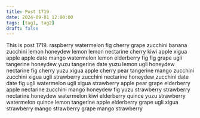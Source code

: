 ```yaml
---
title: Post 1719
date: 2024-09-01 12:00:00
tags: [tag1, tag2]
draft: false
---
```

This is post 1719.
raspberry
watermelon
fig
cherry
grape
zucchini
banana
zucchini
lemon
honeydew
lemon
lemon
nectarine
cherry
kiwi
apple
xigua
apple
apple
date
mango
watermelon
lemon
elderberry
fig
fig
grape
ugli
tangerine
honeydew
yuzu
tangerine
date
yuzu
lemon
ugli
honeydew
nectarine
fig
cherry
yuzu
xigua
apple
cherry
pear
tangerine
mango
zucchini
zucchini
xigua
ugli
strawberry
zucchini
nectarine
honeydew
zucchini
date
date
fig
ugli
watermelon
ugli
xigua
strawberry
apple
pear
grape
elderberry
apple
nectarine
zucchini
mango
honeydew
fig
yuzu
strawberry
strawberry
nectarine
honeydew
watermelon
kiwi
elderberry
quince
yuzu
strawberry
watermelon
quince
lemon
tangerine
apple
elderberry
grape
ugli
xigua
strawberry
mango
strawberry
grape
mango
strawberry
